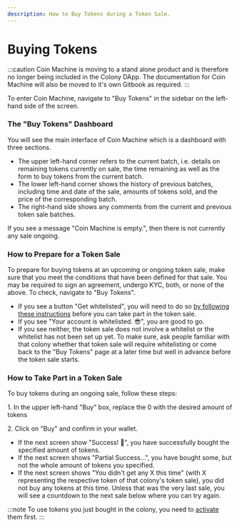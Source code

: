 ```yaml
---
description: How to Buy Tokens during a Token Sale.
---
```


# Buying Tokens

:::caution
Coin Machine is moving to a stand alone product and is therefore no longer being included in the Colony DApp. The documentation for Coin Machine will also be moved to it's own Gitbook as required.
:::

To enter Coin Machine, navigate to "Buy Tokens" in the sidebar on the left-hand side of the screen.&#x20;

### The "Buy Tokens" Dashboard

You will see the main interface of Coin Machine which is a dashboard with three sections.&#x20;

* The upper left-hand corner refers to the current batch, i.e. details on remaining tokens currently on sale, the time remaining as well as the form to buy tokens from the current batch.&#x20;
* The lower left-hand corner shows the history of previous batches, including time and date of the sale, amounts of tokens sold, and the price of the corresponding batch.&#x20;
* The right-hand side shows any comments from the current and previous token sale batches.

If you see a message "Coin Machine is empty.", then there is not currently any sale ongoing.

### How to Prepare for a Token Sale

To prepare for buying tokens at an upcoming or ongoing token sale, make sure that you meet the conditions that have been defined for that sale. You may be required to sign an agreement, undergo KYC, both, or none of the above. To check, navigate to "Buy Tokens".

* If you see a button "Get whitelisted", you will need to do so [by following these instructions](https://colony.gitbook.io/colony/extensions/whitelist) before you can take part in the token sale.
* If you see "Your account is whitelisted. 😎", you are good to go.
* If you see neither, the token sale does not involve a whitelist or the whitelist has not been set up yet. To make sure, ask people familiar with that colony whether that token sale will require whitelisting or come back to the "Buy Tokens" page at a later time but well in advance before the token sale starts.

### How to Take Part in a Token Sale

To buy tokens during an ongoing sale, follow these steps:

1\. In the upper left-hand "Buy" box, replace the 0 with the desired amount of tokens

2\. Click on "Buy" and confirm in your wallet.&#x20;

* If the next screen show "Success! 🎉", you have successfully bought the specified amount of tokens.
* If the next screen shows "Partial Success...", you have bought some, but not the whole amount of tokens you specified.
* If the next screen shows "You didn't get any X this time" (with X representing the respective token of that colony's token sale), you did not buy any tokens at this time. Unless that was the very last sale, you will see a countdown to the next sale below where you can try again.&#x20;

:::note
To use tokens you just bought in the colony, you need to [activate](../../key-concepts/token-activation.md) them first.
:::
